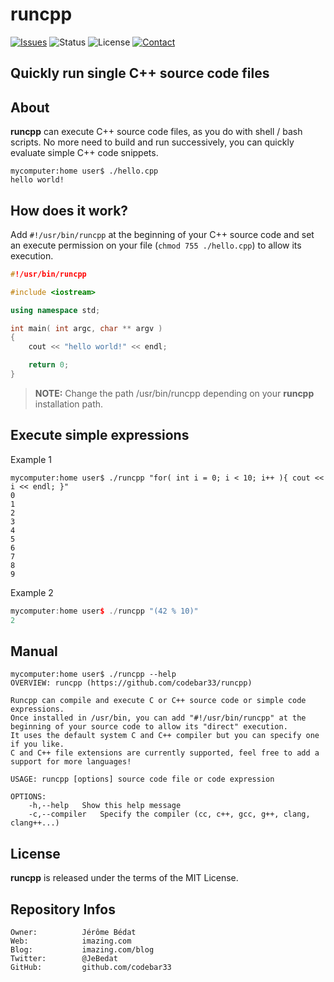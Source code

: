 **runcpp**
=======

[![Issues](https://img.shields.io/coveralls/codebar33/runcpp.svg?branch=master&style=flat)](https://github.com/codebar33/runcpp/issues)
![Status](https://img.shields.io/badge/status-active-brightgreen.svg?style=flat)
![License](https://img.shields.io/badge/license-mit-brightgreen.svg?style=flat)
[![Contact](https://img.shields.io/badge/contact-@JeBedat-blue.svg?style=flat)](https://twitter.com/JeBedat)  

Quickly run single C++ source code files
--------------------------------------------------------------------------------------------

About
-----

**runcpp** can execute C++ source code files, as you do with shell / bash scripts. No more need to build and run successively, you can quickly evaluate simple C++ code snippets.


```
mycomputer:home user$ ./hello.cpp
hello world!
```

How does it work?
-----------------
Add ```#!/usr/bin/runcpp``` at the beginning of your C++ source code and set an execute permission on your file (```chmod 755 ./hello.cpp```) to allow its execution.

```cpp
#!/usr/bin/runcpp

#include <iostream>

using namespace std;

int main( int argc, char ** argv )
{
	cout << "hello world!" << endl;

	return 0;
}
```

> **NOTE:** Change the path /usr/bin/runcpp depending on your **runcpp** installation path.


Execute simple expressions
--------------------------
Example 1
```
mycomputer:home user$ ./runcpp "for( int i = 0; i < 10; i++ ){ cout << i << endl; }"
0
1
2
3
4
5
6
7
8
9
```

Example 2
```cpp
mycomputer:home user$ ./runcpp "(42 % 10)"
2
```


Manual
------

```
mycomputer:home user$ ./runcpp --help
OVERVIEW: runcpp (https://github.com/codebar33/runcpp)

Runcpp can compile and execute C or C++ source code or simple code expressions.
Once installed in /usr/bin, you can add "#!/usr/bin/runcpp" at the beginning of your source code to allow its "direct" execution.
It uses the default system C and C++ compiler but you can specify one if you like.
C and C++ file extensions are currently supported, feel free to add a support for more languages!

USAGE: runcpp [options] source code file or code expression

OPTIONS:
	-h,--help	Show this help message
	-c,--compiler	Specify the compiler (cc, c++, gcc, g++, clang, clang++...)
```


License
-------

**runcpp** is released under the terms of the MIT License.

Repository Infos
----------------

    Owner:          Jérôme Bédat
    Web:            imazing.com
    Blog:           imazing.com/blog
    Twitter:        @JeBedat
    GitHub:         github.com/codebar33
